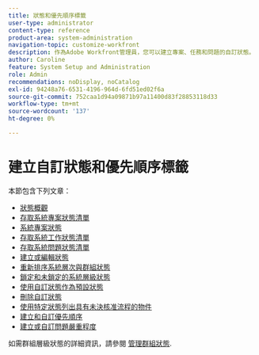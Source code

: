 ```yaml
---
title: 狀態和優先順序標籤
user-type: administrator
content-type: reference
product-area: system-administration
navigation-topic: customize-workfront
description: 作為Adobe Workfront管理員，您可以建立專案、任務和問題的自訂狀態。 這些選項適用於整個Workfront系統或特定群組或子群組的使用者。 工作專案的狀態代表其目前的開發狀態。
author: Caroline
feature: System Setup and Administration
role: Admin
recommendations: noDisplay, noCatalog
exl-id: 94248a76-6531-4196-964d-6fd51ed02f6a
source-git-commit: 752caa1d94a09871b97a11400d83f28853118d33
workflow-type: tm+mt
source-wordcount: '137'
ht-degree: 0%

---
```


# 建立自訂狀態和優先順序標籤

本節包含下列文章：

* [狀態概觀](../../../administration-and-setup/customize-workfront/creating-custom-status-and-priority-labels/statuses-overview.md)
* [存取系統專案狀態清單](../../../administration-and-setup/customize-workfront/creating-custom-status-and-priority-labels/project-statuses.md)
* [系統專案狀態](../../../administration-and-setup/customize-workfront/creating-custom-status-and-priority-labels/system-project-statuses.md)
* [存取系統工作狀態清單](../../../administration-and-setup/customize-workfront/creating-custom-status-and-priority-labels/task-statuses.md)
* [存取系統問題狀態清單](../../../administration-and-setup/customize-workfront/creating-custom-status-and-priority-labels/issue-statuses.md)
* [建立或編輯狀態](../../../administration-and-setup/customize-workfront/creating-custom-status-and-priority-labels/create-or-edit-a-status.md)
* [重新排序系統層次與群組狀態](../../../administration-and-setup/customize-workfront/creating-custom-status-and-priority-labels/reorder-system-statuses.md)
* [鎖定和未鎖定的系統層級狀態](../../../administration-and-setup/customize-workfront/creating-custom-status-and-priority-labels/lock-or-unlock-a-custom-system-level-status.md)
* [使用自訂狀態作為預設狀態](../../../administration-and-setup/customize-workfront/creating-custom-status-and-priority-labels/use-custom-statuses-as-default-statuses.md)
* [刪除自訂狀態](../../../administration-and-setup/customize-workfront/creating-custom-status-and-priority-labels/delete-a-custom-status.md)
* [使用特定狀態列出具有未決核准流程的物件](../../../administration-and-setup/customize-workfront/creating-custom-status-and-priority-labels/list-objects-pending-approval-certain-status.md)
* [建立和自訂優先順序](../../../administration-and-setup/customize-workfront/creating-custom-status-and-priority-labels/create-customize-priorities.md)
* [建立或自訂問題嚴重程度](../../../administration-and-setup/customize-workfront/creating-custom-status-and-priority-labels/create-customize-issue-severities.md)

如需群組層級狀態的詳細資訊，請參閱 [管理群組狀態](../../../administration-and-setup/manage-groups/manage-group-statuses/manage-group-statuses.md).
